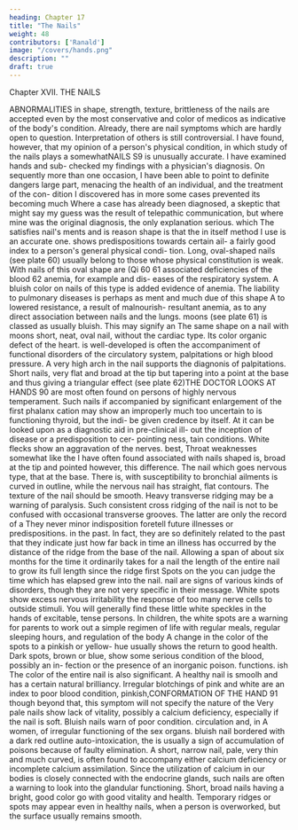 ```yaml
---
heading: Chapter 17
title: "The Nails"
weight: 48
contributors: ['Ranald']
image: "/covers/hands.png"
description: ""
draft: true
---
```



Chapter XVII. THE NAILS

ABNORMALITIES in shape, strength, texture, brittleness
of the nails are accepted even
by the most conservative
and color
of medicos as
indicative of the body's condition. Already, there are nail symptoms
which are hardly open to question. Interpretation of others is still
controversial. I have found, however, that my opinion of
a person's physical condition, in which study of the nails plays a
somewhatNAILS
S9
is unusually accurate. I have examined hands and sub-
checked
my findings with a physician's diagnosis. On
sequently
more than one occasion, I have been able to point to definite dangers
large part,
menacing the health of an individual, and the treatment of the con-
dition I discovered has in
more
some cases prevented
its
becoming much
Where a
case has already been diagnosed, a skeptic
that
might say
my guess was the result of telepathic communication,
but where mine was the original diagnosis, the only explanation
serious.
which
The
satisfies
nail's
ments and
is
reason
shape
is
that the
in itself
method
I use is
an accurate one.
shows predispositions towards certain
ail-
a fairly good index to a person's general physical condi-
tion.
Long, oval-shaped nails (see plate 60) usually belong to those
whose physical constitution is weak. With nails of this oval shape are
(Qi
60
61
associated deficiencies of the blood
62
anemia, for example
and
dis-
eases of the respiratory system. A bluish color on nails of this type
is added evidence of anemia. The liability to pulmonary diseases is
perhaps as
ment and
much due
of this shape
A
to lowered resistance, a result of malnourish-
resultant anemia, as to
any
direct association
between nails
and the lungs.
moons (see plate 61) is classed as
usually bluish. This may signify an
The same shape on a nail with moons
short, neat, oval nail, without
the cardiac type. Its color
organic defect of the heart.
is
well-developed is often the accompaniment of functional disorders of
the circulatory system, palpitations or high blood pressure. A very
high arch in the nail supports the diagnonis of palpitations.
Short nails, very flat and broad at the tip but tapering into a
point at the base and thus giving a triangular effect (see plate 62)THE DOCTOR LOOKS AT HANDS
90
are most often found on persons of highly nervous temperament.
Such nails if accompanied by significant enlargement of the first
phalanx
cation
may show an improperly
much too uncertain to
is
functioning thyroid, but the indi-
be given credence by itself. At
it can be looked upon as a diagnostic aid in pre-clinical ill-
out the inception of disease or a predisposition to cer-
pointing
ness,
tain conditions. White flecks show an aggravation of the nerves.
best,
Throat weaknesses
somewhat
like the
I
have often found associated with nails shaped
is, broad at the tip and pointed
however, this difference. The nail which goes
nervous type, that
at the base. There
is,
with susceptibility to bronchial ailments is curved in outline, while
the nervous nail has straight, flat contours.
The
texture
of
the
nail
should be smooth.
Heavy
transverse
ridging may be a warning of paralysis. Such consistent cross ridging
of the nail is not to be confused with occasional transverse grooves.
The
latter are only the record of a
They never
minor indisposition
foretell future illnesses or predispositions.
in the past.
In
fact, they
are so definitely related to the past that they indicate just how far
back in time an illness has occurred by the distance of the ridge
from the base of the
nail.
Allowing a span of about six months for
the time it ordinarily takes for a nail
the length of the entire nail
to
grow
its full
length
since the ridge first
Spots on the
you can judge the time which has elapsed
grew into the
nail.
nail are signs of various kinds of disorders,
though
they are not very specific in their message. White spots show excess
nervous irritability the response of too many nerve cells to outside
stimuli.
You
will generally find
these
little
white speckles in the
hands of excitable, tense persons. In children, the white spots are a
warning for parents to work out a simple regimen of life with
regular meals, regular sleeping hours, and regulation of the body
A change in the color of the spots to a pinkish or yellow-
hue usually shows the return to good health. Dark spots, brown
or blue, show some serious condition of the blood, possibly an in-
fection or the presence of an inorganic poison.
functions.
ish
The
color of the entire nail
is
also significant.
A
healthy nail
is
smoolh and has a certain natural brilliancy. Irregular
blotchings of pink and white are an index to poor blood condition,
pinkish,CONFORMATION OF THE HAND
91
though beyond that, this symptom will not specify the nature of the
Very pale nails show lack of vitality, possibly a calcium
deficiency, especially if the nail is soft. Bluish nails warn of poor
condition.
circulation and, in
A
women,
of irregular functioning of the sex organs.
bluish nail bordered with a dark red outline
auto-intoxication,
the
is
usually a sign of
accumulation of poisons because of faulty
elimination.
A short, narrow nail, pale, very thin and much curved, is often
found to accompany either calcium deficiency or incomplete calcium
assimilation. Since the utilization of calcium in our bodies is closely
connected with the endocrine glands, such nails are often a warning
to look into the glandular functioning.
Short, broad nails having a bright, good color go with good vitality
and health. Temporary ridges or spots may appear even in healthy
nails,
when a person
is
overworked, but the surface usually remains
smooth.
